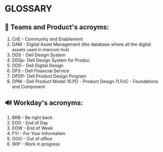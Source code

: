 
# GLOSSARY

## 🙌 Teams and Product's acroyms: 

1. CnE - Community and Enablement
2. DAM - Digital Asset Management (the database where all the digital assets used in marcom live)
3. DDS - Dell Design System
4. DDSp- Dell Design System for Produc
5. DDD - Dell Digital Design
6. DFS - Dell Financial Service
7. DPDP- Dell Product Design Program
8. DPM - Dell Product Model
10.PD  - Product Design
11.FnC - Foundations and Component

## 🔊 Workday's acronyms: 

1. BRB - Be right back
2. EOD - End of Day 
3. EOW - End of Week
4. FYI - For Your Information
5. OOO - Out of office
6. WIP - Work in progress


